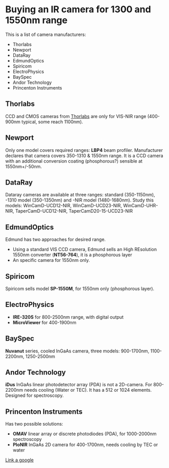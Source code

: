 # Buying an IR camera for 1300 and 1550nm range

This is a list of camera manufacturers:
* Thorlabs
* Newport
* DataRay
* EdmundOptics
* Spiricom
* ElectroPhysics
* BaySpec
* Andor Technology
* Princenton Instruments


## Thorlabs
CCD and CMOS cameras from [Thorlabs](http://www.thorlabs.com) are only for VIS-NIR range (400-900nm typical, some reach 1100nm).


## Newport
Only one model covers required ranges: **LBP4** beam profiler. Manufacturer declares that camera covers 350-1310 & 1550nm range. It is a CCD camera with an additional conversion coating (phosphorous?) sensible at 1550nm+/-50nm.

## DataRay
Dataray cameras are available at three ranges: standard (350-1150nm), -1310 model (350-1350nm) and -NIR model (1480-1680nm).
Study this models: WinCamD-UCD12-NIR, WinCamD-UCD23-NIR, WinCamD-UHR-NIR, TaperCamD-UCD12-NIR, TaperCamD20-15-UCD23-NIR

## EdmundOptics
Edmund has two approaches for desired range.
- Using a standard VIS CCD camera, Edmund sells an High REsolution 1550nm converter (**NT56-764**), it is a phosphorous layer
- An specific camera for 1550nm only.

## Spiricom
Spiricom sells model **SP-1550M**, for 1550nm only (phosphorous layer).

## ElectroPhysics
- **IRE-320S** for 800-2500nm range, with digital output
- **MicroViewer** for 400-1900nm

## BaySpec
**Nuvanut** series, cooled InGaAs camera, three models: 900-1700nm, 1100-2200nm, 1250-2500nm


## Andor Technology
**iDus** InGaAs linear photodetector array (PDA) is not a 2D-camera. For 800-2200nm needs cooling (Water or TEC). It has a 512 or 1024 elements. Designed for spectroscopy.


## Princenton Instruments
Has two possible solutions:
- **OMAV** linear array or discrete photodiodes (PDA), for 1000-2000nm spectroscopy
- **PIoNIR** InGaAs 2D camera for 400-1700nm, needs cooling by TEC or water



[Link a google](http://www.google.com)